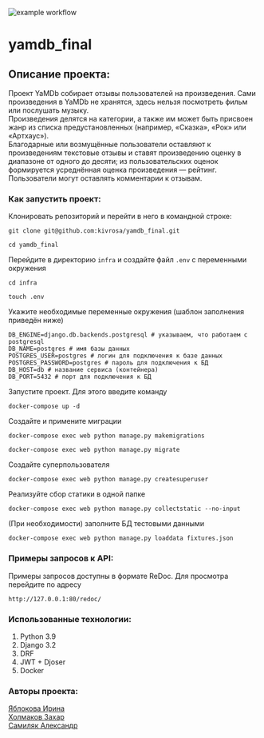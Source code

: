 ![example workflow](https://github.com/kivrosa/yamdb_final/actions/workflows/yamdb_workflow.yml/badge.svg)
# yamdb_final
## Описание проекта:
Проект YaMDb собирает отзывы пользователей на произведения. Сами произведения в YaMDb не хранятся, здесь нельзя посмотреть фильм или послушать музыку.   
Произведения делятся на категории, а также им может быть присвоен жанр из списка предустановленных (например, «Сказка», «Рок» или «Артхаус»).  
Благодарные или возмущённые пользователи оставляют к произведениям текстовые отзывы и ставят произведению оценку в диапазоне от одного до десяти; из пользовательских оценок формируется усреднённая оценка произведения — рейтинг.
Пользователи могут оставлять комментарии к отзывам.

### Как запустить проект:
Клонировать репозиторий и перейти в него в командной строке:

```
git clone git@github.com:kivrosa/yamdb_final.git
```

```
cd yamdb_final
```

Перейдите в директорию ``` infra ``` и создайте файл ```.env``` с переменными окружения

```
cd infra
```

```
touch .env
```

Укажите необходимые переменные окружения (шаблон заполнения приведён ниже)

```
DB_ENGINE=django.db.backends.postgresql # указываем, что работаем с postgresql
DB_NAME=postgres # имя базы данных
POSTGRES_USER=postgres # логин для подключения к базе данных
POSTGRES_PASSWORD=postgres # пароль для подключения к БД
DB_HOST=db # название сервиса (контейнера)
DB_PORT=5432 # порт для подключения к БД
```

Запустите проект. Для этого введите команду

```
docker-compose up -d
```

Создайте и примените миграции

```
docker-compose exec web python manage.py makemigrations
```

```
docker-compose exec web python manage.py migrate
```

Создайте суперпользователя

```
docker-compose exec web python manage.py createsuperuser
```

Реализуйте сбор статики в одной папке

```
docker-compose exec web python manage.py collectstatic --no-input
```

(При необходимости) заполните БД тестовыми данными

```
docker-compose exec web python manage.py loaddata fixtures.json
```

### Примеры запросов к API:
Примеры запросов доступны в формате ReDoc. Для просмотра перейдите по адресу

```
http://127.0.0.1:80/redoc/

```

### Использованные технологии:
1. Python 3.9  
2. Django 3.2  
3. DRF  
4. JWT + Djoser  
5. Docker

### Авторы проекта:
[Яблокова Ирина](https://github.com/YablokovaIrina)  
[Холмаков Захар](https://github.com/kivrosa)  
[Самиляк Александр](https://github.com/aisamilyak)
